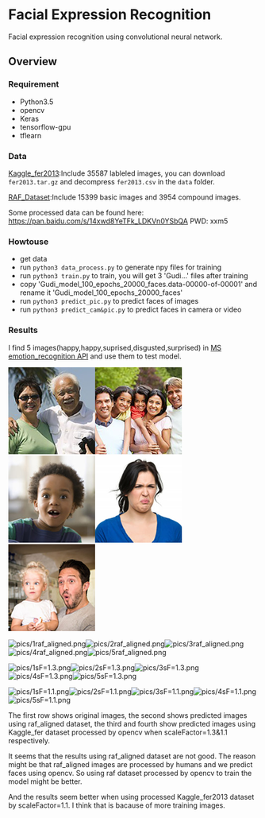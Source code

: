 # Facial Expression Recognition

Facial expression recognition using convolutional neural network.

## Overview
### Requirement
- Python3.5
- opencv
- Keras
- tensorflow-gpu
- tflearn

### Data
[Kaggle_fer2013](https://www.kaggle.com/c/challenges-in-representation-learning-facial-expression-recognition-challenge/data):Include 35587 lableled images, you can download `fer2013.tar.gz` and decompress `fer2013.csv` in the `data` folder.

[RAF_Dataset](http://www.whdeng.cn/RAF/model1.html):Include 15399 basic images and 3954 compound images.

Some processed data can be found here: https://pan.baidu.com/s/14xwd8YeTFk_LDKVn0YSbQA PWD: xxm5

### Howtouse
- get data
- run ```python3 data_process.py``` to generate npy files for training
- run ```python3 train.py``` to train, you will get 3 'Gudi...' files after training
- copy 'Gudi_model_100_epochs_20000_faces.data-00000-of-00001' and rename it 'Gudi_model_100_epochs_20000_faces'
- run ```python3 predict_pic.py``` to predict faces of images
- run ```python3 predict_cam&pic.py``` to predict faces in camera or video

### Results
I find 5 images(happy,happy,suprised,disgusted,surprised) in [MS emotion_recognition API](https://azure.microsoft.com/zh-cn/services/cognitive-services/face/#recognition) and use them to test model.

![pics/1happy.jpg](pics/1happy.jpg)![pics/2happy.jpg](pics/2happy.jpg)![pics/3surprised.jpg](pics/3surprised.jpg)![pics/4disguested.jpg](pics/4disguested.jpg)![pics/5surprised.jpg](pics/5surprised.jpg)

![pics/1raf_aligned.png](pics/1raf_aligned.png)![pics/2raf_aligned.png](pics/2raf_aligned.png)![pics/3raf_aligned.png](pics/3raf_aligned.png)![pics/4raf_aligned.png](pics/4raf_aligned.png)![pics/5raf_aligned.png](pics/5raf_aligned.png)

![pics/1sF=1.3.png](pics/1sF=1.3.png)![pics/2sF=1.3.png](pics/2sF=1.3.png)![pics/3sF=1.3.png](pics/3sF=1.3.png)![pics/4sF=1.3.png](pics/4sF=1.3.png)![pics/5sF=1.3.png](pics/5sF=1.3.png)

![pics/1sF=1.1.png](pics/1sF=1.1.png)![pics/2sF=1.1.png](pics/2sF=1.1.png)![pics/3sF=1.1.png](pics/3sF=1.1.png)![pics/4sF=1.1.png](pics/4sF=1.1.png)![pics/5sF=1.1.png](pics/5sF=1.1.png)

The first row shows original images, the second shows predicted images using raf_aligned dataset, the third and fourth show predicted images using Kaggle_fer dataset processed by opencv when scaleFactor=1.3&1.1 respectively.

It seems that the results using raf_aligned dataset are not good. The reason might be that raf_aligned images are processed by humans and we predict faces using opencv. So using raf dataset processed by opencv to train the model might be better.

And the results seem better when using processed Kaggle_fer2013 dataset by scaleFactor=1.1. I think that is bacause of more training images.




